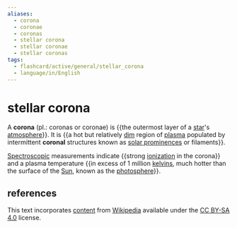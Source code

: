 ```yaml
---
aliases:
  - corona
  - coronae
  - coronas
  - stellar corona
  - stellar coronae
  - stellar coronas
tags:
  - flashcard/active/general/stellar_corona
  - language/in/English
---
```


# stellar corona

A __corona__ (pl.: coronas or coronae) is {{the outermost layer of a [star](star.md)'s [atmosphere](stellar%20atmosphere.md)}}. It is {{a hot but relatively [dim](luminosity.md) region of [plasma](plasma%20(physics).md) populated by intermittent __coronal__ structures known as [solar prominences](solar%20prominence.md) or filaments}}. <!--SR:!2025-01-04,126,290!2025-01-14,132,270-->

[Spectroscopic](spectroscopy.md) measurements indicate {{strong [ionization](ionization.md) in the corona}} and a plasma temperature {{in excess of 1 million [kelvins](Kelvin.md), much hotter than the surface of the [Sun](Sun.md), known as the [photosphere](photosphere.md)}}. <!--SR:!2025-05-03,207,314!2025-01-19,131,294-->

## references

This text incorporates [content](https://en.wikipedia.org/wiki/stellar_corona) from [Wikipedia](Wikipedia.md) available under the [CC BY-SA 4.0](https://creativecommons.org/licenses/by-sa/4.0/) license.
